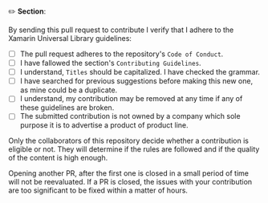 <!--
If you want to contribute please read and check the boxes below.
 -->

:pencil2: **Section**: <!-- example: Books,Courses, Jobs, etc.. -->

By sending this pull request to contribute I verify that I adhere to the Xamarin Universal Library guidelines<!-- (please check each item that applies)-->:

- [ ] The pull request adheres to the repository's `Code of Conduct`.
- [ ] I have fallowed the section's `Contributing Guidelines`.
- [ ] I understand, `Titles` should be capitalized. I have checked the grammar.
- [ ] I have searched for previous suggestions before making this new one, as mine could be a duplicate.
- [ ] I understand, my contribution may be removed at any time if any of these guidelines are broken.
- [ ] The submitted contribution is not owned by a company which sole purpose it is to advertise a product of product line.

Only the collaborators of this repository decide whether a contribution is eligible or not. They will determine if the rules are followed and if the quality of the content is high enough. 

Opening another PR, after the first one is closed in a small period of time will not be reevaluated. If a PR is closed, the issues with your contribution are too significant to be fixed within a matter of hours.
